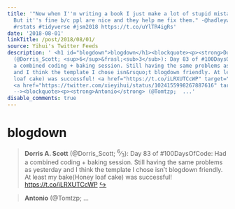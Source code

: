 ```yaml
---
title: '"Now when I''m writing a book I just make a lot of stupid mistakes in public.
  But it''s fine b/c ppl are nice and they help me fix them." -@hadleywickham #bookdown
  #rstats #tidyverse #jsm2018 https://t.co/uYlTR4igRs'
date: '2018-08-01'
linkTitle: /post/2018/08/01/
source: Yihui's Twitter Feeds
description: ' <h1 id="blogdown">blogdown</h1><blockquote><p><strong>Dorris A. Scott</strong>
  (@Dorris_Scott; <sup>6</sup>&frasl;<sub>3</sub>): Day 83 of #100DaysOfCode: Had
  a combined coding + baking session. Still having the same problems as yesterday
  and I think the template I chose isn&rsquo;t blogdown friendly. At least my bake(Honey
  loaf cake) was successful! <a href="https://t.co/iLRXUTCcWP" target="_blank">https://t.co/iLRXUTCcWP</a>
  <a href="https://twitter.com/xieyihui/status/1024155998267887616" target="_blank">&#8618;</a></p></blockquote><!--
  --><blockquote><p><strong>Antonio</strong> (@Tomtzp;  ...'
disable_comments: true
---
```

 <h1 id="blogdown">blogdown</h1><blockquote><p><strong>Dorris A. Scott</strong> (@Dorris_Scott; <sup>6</sup>&frasl;<sub>3</sub>): Day 83 of #100DaysOfCode: Had a combined coding + baking session. Still having the same problems as yesterday and I think the template I chose isn&rsquo;t blogdown friendly. At least my bake(Honey loaf cake) was successful! <a href="https://t.co/iLRXUTCcWP" target="_blank">https://t.co/iLRXUTCcWP</a> <a href="https://twitter.com/xieyihui/status/1024155998267887616" target="_blank">&#8618;</a></p></blockquote><!-- --><blockquote><p><strong>Antonio</strong> (@Tomtzp;  ...